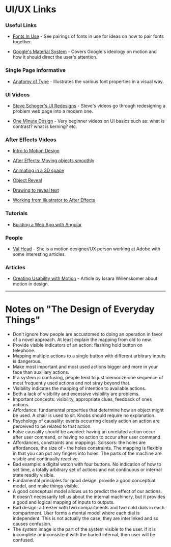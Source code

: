 # UI/UX Links

### Useful Links

- [Fonts In Use](https://fontsinuse.com/) - See pairings of fonts in use for ideas on how to pair fonts together.

- [Google's Material System](https://material.io/guidelines/) - Covers Google's ideology on motion and how it should direct the user's attention.

### Single Page Informative

- [Anatomy of Type](https://www.designersinsights.com/designer-resources/anatomy-of-typography/) - Illustrates the various font properties in a visual way.

### UI Videos

- [Steve Schoger's UI Redesigns](https://www.youtube.com/channel/UCxqiDtkXtOCNJdckODHk9YA/videos) - Steve's videos go through redesigning a problem web page into a modern one.

- [One Minute Design](https://www.youtube.com/watch?v=3GireCQwm20&list=PLqcd4_SYxJBE2fAXwlECuZIxMZ2dJnoTK) - Very beginner videos on UI basics such as: what is contrast? what is kerning? etc.

### After Effects Videos

- [Intro to Motion Design](https://www.youtube.com/watch?v=HcHq9XjGuzc)

- [After Effects: Moving objects smoothly](https://www.youtube.com/watch?v=5UCMq4CH5g8)

- [Animating in a 3D space](https://www.youtube.com/watch?v=Axa38beTBvo&t=356s)

- [Object Reveal](https://www.youtube.com/watch?v=7X1ogQfpQQM)

- [Drawing to reveal text](https://www.youtube.com/watch?v=zSlXOIsfjLY)

- [Working from Illustrator to After Effects](https://www.youtube.com/watch?v=LvKkhrUHCE4&t=193s)

### Tutorials

- [Building a Web App with Angular](https://medium.com/@hamedbaatour/build-a-real-world-beautiful-web-app-with-angular-6-a-to-z-ultimate-guide-2018-part-i-e121dd1d55e)

### People

- [Val Head](http://valhead.com/blog/) - She is a motion designer/UX person working at Adobe with some interesting articles.

### Articles

- [Creating Usability with Motion](https://medium.com/ux-in-motion/creating-usability-with-motion-the-ux-in-motion-manifesto-a87a4584ddc) - Article by Issara Willenskomer about motion in design.

------------

# Notes on "The Design of Everyday Things"

- Don’t ignore how people are accustomed to doing an operation in favor of a novel approach. At least explain the mapping from old to new.
- Provide visible indicators of an action: flashing hold button on telephone.
- Mapping multiple actions to a single button with different arbitrary inputs is dangerous.
- Make most important and most used actions bigger and more in your face than auxiliary actions.
- If a system is confusing, people tend to just memorize one sequence of most frequently used actions and not stray beyond that.
- Visibility indicates the mapping of intention to available actions.
- Both a lack of visibility and excessive visibility are problems.
- Important concepts: visibility, appropriate clues, feedback of ones actions.
- Affordance: fundamental properties that determine how an object might be used. A chair is used to sit. Knobs should require no explanation.
- Psychology of causality: events occurring closely action an action are perceived to be related to that action.
- False causality should be avoided: having an unrelated action occur after user command, or having no action to occur after user command.
- Affordances, constraints and mappings. Scissors: the holes are affordances, the size of - the holes constraints. The mapping is flexible in that you can put any fingers into holes. The parts of the machine are visible and continually reactive.
- Bad example: a digital watch with four buttons. No indication of how to set time, a totally arbitrary set of actions and not continuous or internal state readily visible.
- Fundamental principles for good design: provide a good conceptual model, and make things visible.
- A good conceptual model allows us to predict the effect of our actions. It doesn’t necessarily tell us about the internal machinery, but it provides a good and logical mapping of inputs to outputs.
- Bad design: a freezer with two compartments and two cold dials in each compartment. User forms a mental model where each dial is independent. This is not actually the case, they are interlinked and so causes confusion.
- The system image is the part of the system visible to the user. If it is incomplete or inconsistent with the buried internal, then user will be confused.
